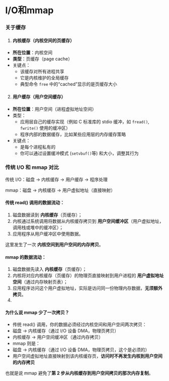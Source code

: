 # I/O和mmap



### 关于缓存

1. #### 内核缓存（内核空间的页缓存）

- **所在位置**：内核空间
- **类型**：页缓存（page cache）
- 关键点：
  - 该缓存对所有进程共享
  - 它是内核维护的全局缓存
  - 典型命令 `free` 中的“cached”显示的是页缓存大小

2. #### 用户缓存（用户空间缓存）

- **所在位置**：用户空间（进程虚拟地址空间）
- 类型：
  - 应用层自己的缓存实现（例如 C 标准库的 stdio 缓冲，如 `fread()`, `fwrite()` 使用的缓冲区）
  - 程序内部的数据缓存，比如某些应用层的内存缓存策略
- 关键点：
  - 是每个进程私有的
  - 你可以通过设置缓冲模式 (`setvbuf()`等) 和大小，调整其行为



### 传统 I/O 和 mmap 对比

传统 I/O：磁盘 → 内核缓存 → 用户缓存 → 程序处理

mmap：磁盘 → 内核缓存 → 用户虚拟地址（直接映射）

#### 传统 read() 调用的数据流动：

1. 磁盘数据读到 **内核缓存**（页缓存）；
2. 内核通过系统调用将数据从内核缓存拷贝到 **用户空间缓冲区**（用户虚拟地址，调用栈或堆中的缓冲区）；
3. 应用程序从用户缓冲区中使用数据。

这里发生了一次 **内核空间到用户空间的内存拷贝**。

#### mmap 的数据流动：

1. 磁盘数据先读入 **内核缓存**（页缓存）；
2. 内核将对应内核缓存（页缓存）的物理页直接映射到用户进程的 **用户虚拟地址空间**（通过内存映射页表）；
3. 应用程序访问这个用户虚拟地址，实际是访问同一份物理内存数据，**无须额外拷贝**。
4. 

#### 为什么说 mmap 少了一次拷贝？

-  传统 read() 调用，你的数据必须经过内核空间和用户空间两次拷贝：
  - 磁盘 → 内核缓存（通过 I/O 设备 DMA，物理页拷贝）
  - 内核缓存 → 用户空间缓冲区（通过内存拷贝）
-  mmap 则是：
  - 磁盘 → 内核缓存（通过 I/O 设备 DMA，物理页拷贝，这个是必须的）
  - 用户空间虚拟地址直接映射到该内核缓存页，**访问时不再发生内核到用户空间的内存拷贝**

也就是说 mmap 避免了**第 2 步从内核缓存到用户空间拷贝的那次内存复制**。